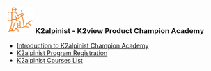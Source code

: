 ### ![](images/Alpinist.png) K2alpinist - K2view Product Champion Academy



<ul>
<li><a href="/community/alpinist/intro/K2viewProductChampionAcademy.md">Introduction to K2alpinist Champion Academy</a></li>  
<li><a href="/community/alpinist/registration/Registration.md">K2alpinist Program Registration</a></li>  
<li><a href="/community/alpinist/coursesList/CoursesList.md">K2alpinist Courses List</a></li>  
</ul>


